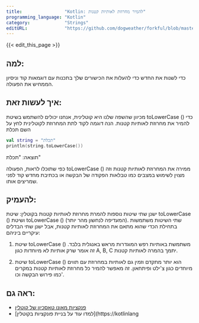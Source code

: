 ```yaml
---
title:                "Kotlin: להמיר מחרוזת לאותיות קטנות"
programming_language: "Kotlin"
category:             "Strings"
editURL:              "https://github.com/dogweather/forkful/blob/master/content/he/kotlin/converting-a-string-to-lower-case.md"
---
```


{{< edit_this_page >}}

## למה:

כדי לשנות את החדש כדי להעלות את הכישורים שלך בתכנות עם דוגמאות קוד וניסיון הממחיש את הפעולה.

## איך לעשות זאת:

מכיוון שהשפה שלנו היא קוטלינית, אנחנו יכולים להשתמש בשיטת toLowerCase () כדי להמיר את מחרוזת לאותיות קטנות. הנה דוגמה לקוד לתת המחרוזת לקוטלינית לחץ על השם תכלת

```kotlin
val string = "תכלת"
println(string.toLowerCase()) 
```

תוצאה:
"תכלת"

כפי שתוכלו לראות, הפעולה toLowerCase () ממירה את המחרוזת לאותיות קטנות וזה מצוין לשימוש במצבים כמו טבלאות הפקודה של הבקשה או בכתיבת מחדש קוד לפני שמריצים אותו.

## להעמיק:

ישנן שתי שיטות נוספות להמרת מחרוזת לאותיות קטנות בקוטלין: שיטת toLowerCase () ושיטת toLowerCase () (המעדיפה לנחשון מהר יותר). שתי השיטות משתמשות בתחילת הכדי שהוא מתאם את המחרוזת לאותיות קטנות, אבל ישנן שתי הבדלים עיקריים ביניהם:

1. שיטת toLowerCase () משתמשת באותיות רפש המוגדרות מראש באנגלית בלבד. זה אומר שרק אותיות לא מיוחדות כגון A, B, C יתמך בהמרה לאותיות קטנות.

2. שיטת toLowerCase () הוא יותר מתקדם וזמין גם לאותיות במחרוזת עם תווים מיוחדים כגון צ'ילט ופיתחאון. זה מאפשר להמיר כל מחרוזת לאותיות קטנות במקרים כמו פירוש הבקשה וכו'.

## ראה גם:

- [פנקציות מאונו טאסכיון של קוטלין](https://kotlinlang.org/api/latest/jvm/stdlib/kotlin.text/to-lower-case.html)
- [למדו עוד על בניית פונקציות בקוטלין](https://kotlinlang